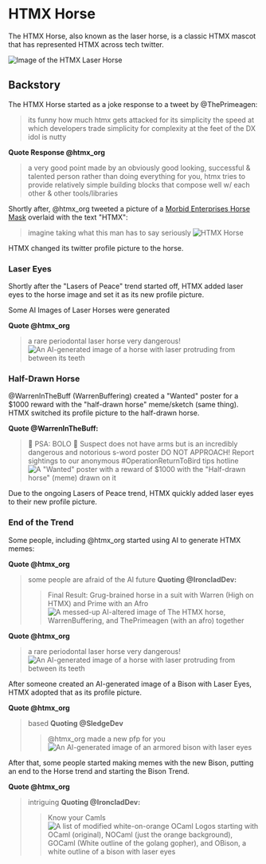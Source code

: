 # HTMX Horse 
The HTMX Horse, also known as the laser horse, is a classic HTMX mascot that has represented HTMX across tech twitter.

![Image of the HTMX Laser Horse](https://pbs.twimg.com/profile_images/1721537649184317440/gDu3k_wP_400x400.jpg)

## Backstory

The HTMX Horse started as a joke response to a tweet by @ThePrimeagen:

> its funny how much htmx gets attacked for its simplicity
> the speed at which developers trade simplicity for complexity at the feet of the DX idol is nutty

**Quote Response @htmx_org**
> a very good point made by an obviously good looking, successful & talented person
> rather than doing everything for you, htmx tries to provide relatively simple building blocks that compose well w/ each other & other tools/libraries

Shortly after, @htmx_org tweeted a picture of a [Morbid Enterprises Horse Mask](https://www.amazon.com/-/he/M37231/dp/B00CTA3ZRE) overlaid with the text "HTMX":

> imagine taking what this man has to say seriously
> ![HTMX Horse](https://pbs.twimg.com/media/F283uPvXYAIfCLi?format=png&name=small)

HTMX changed its twitter profile picture to the horse.

### Laser Eyes

Shortly after the "Lasers of Peace" trend started off, HTMX added laser eyes to the horse image and set it as its new profile picture.

Some AI Images of Laser Horses were generated

**Quote @htmx_org**
> a rare periodontal laser horse
> very dangerous!
> ![An AI-generated image of a horse with laser protruding from between its teeth](https://pbs.twimg.com/media/F6pANmTXsAAndyC?format=jpg&name=small)

### Half-Drawn Horse

@WarrenInTheBuff (WarrenBuffering) created a "Wanted" poster for a $1000 reward with the "half-drawn horse" meme/sketch (same thing). HTMX switched its profile picture to the half-drawn horse.

**Quote @WarrenInTheBuff:**
> 🚨 PSA: BOLO 🚨
> Suspect does not have arms but is an incredibly dangerous and notorious s-word poster
> DO NOT APPROACH! Report sightings to our anonymous #OperationReturnToBird tips hotline
> ![A "Wanted" poster with a reward of $1000 with the "Half-drawn horse" (meme) drawn on it](https://pbs.twimg.com/media/F3HRydPXUAAkO1m?format=jpg&name=small)

Due to the ongoing Lasers of Peace trend, HTMX quickly added laser eyes to their new profile picture.

### End of the Trend

Some people, including @htmx_org started using AI to generate HTMX memes:

**Quote @htmx_org**
> some people are afraid of the AI future
> **Quoting @IroncladDev:**
> > Final Result:
> > Grug-brained horse in a suit with Warren (High on HTMX) and Prime with an Afro
> > ![A messed-up AI-altered image of The HTMX horse, WarrenBuffering, and ThePrimeagen (with an afro) together](https://pbs.twimg.com/media/F5ceV9FXYAA-9yT?format=png&name=small)

**Quote @htmx_org**
> a rare periodontal laser horse
> very dangerous!
> ![An AI-generated image of a horse with laser protruding from between its teeth](https://pbs.twimg.com/media/F6pANmTXsAAndyC?format=jpg&name=small)

After someone created an AI-generated image of a Bison with Laser Eyes, HTMX adopted that as its profile picture.

**Quote @htmx_org**
> based
> **Quoting @SledgeDev**
> > @htmx_org made a new pfp for you
> > ![An AI-generated image of an armored bison with laser eyes](https://pbs.twimg.com/media/F7IGxltasAAiQyb?format=jpg&name=small)

After that, some people started making memes with the new Bison, putting an end to the Horse trend and starting the Bison Trend.

**Quote @htmx_org**
> intriguing
> **Quoting @IroncladDev:**
> > Know your Camls
> > ![A list of modified white-on-orange OCaml Logos starting with OCaml (original), NOCaml (just the orange background), GOCaml (White outline of the golang gopher), and OBison, a white outline of a bison with laser eyes](https://pbs.twimg.com/media/F7r4s7nWgAAbeWA?format=png&name=small)
